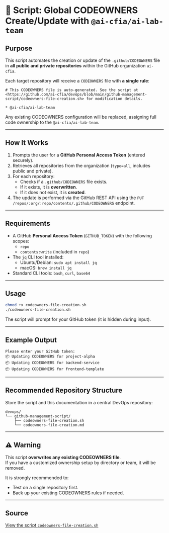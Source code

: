 # 🎯 Script: Global CODEOWNERS Create/Update with `@ai-cfia/ai-lab-team`

## Purpose

This script automates the creation or update of the `.github/CODEOWNERS` file in **all public and private repositories** within the GitHub organization `ai-cfia`.

Each target repository will receive a `CODEOWNERS` file with **a single rule**:

```
# This CODEOWNERS file is auto-generated. See the script at <https://github.com/ai-cfia/devops/blob/main/github-management-script/codeowners-file-creation.sh> for modification details.

* @ai-cfia/ai-lab-team
```

Any existing CODEOWNERS configuration will be replaced, assigning full code ownership to the `@ai-cfia/ai-lab-team`.

---

## How It Works

1. Prompts the user for a **GitHub Personal Access Token** (entered securely).
2. Retrieves all repositories from the organization (`type=all`, includes public and private).
3. For each repository:
   - Checks if a `.github/CODEOWNERS` file exists.
   - If it exists, it is **overwritten**.
   - If it does not exist, it is **created**.
4. The update is performed via the GitHub REST API using the `PUT /repos/:org/:repo/contents/.github/CODEOWNERS` endpoint.

---

## Requirements

- A GitHub **Personal Access Token** (`GITHUB_TOKEN`) with the following scopes:
  - `repo`
  - `contents:write` (included in `repo`)
- The `jq` CLI tool installed:
  - Ubuntu/Debian: `sudo apt install jq`
  - macOS: `brew install jq`
- Standard CLI tools: `bash`, `curl`, `base64`

---

## Usage

```bash
chmod +x codeowners-file-creation.sh
./codeowners-file-creation.sh
```

The script will prompt for your GitHub token (it is hidden during input).

---

## Example Output

```
Please enter your GitHub token:
📦 Updating CODEOWNERS for project-alpha
📦 Updating CODEOWNERS for backend-service
📦 Updating CODEOWNERS for frontend-template
```

---

## Recommended Repository Structure

Store the script and this documentation in a central DevOps repository:

```
devops/
└── github-management-script/
    ├── codeowners-file-creation.sh
    └── codeowners-file-creation.md
```

---

## ⚠️ Warning

This script **overwrites any existing CODEOWNERS file**.  
If you have a customized ownership setup by directory or team, it will be removed.

It is strongly recommended to:
- Test on a single repository first.
- Back up your existing CODEOWNERS rules if needed.

---

## Source

[View the script `codeowners-file-creation.sh`](https://github.com/ai-cfia/devops/blob/main/github-management-script/codeowners-file-creation.sh)
